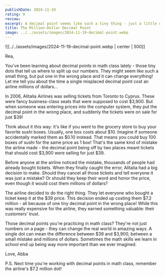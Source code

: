 ```yaml
---
publishDate: 2024-11-19
rating: 9
review:
excerpt: A decimal point seems like such a tiny thing - just a little dot. But put it in the wrong place, and it can cost millions! Here's the story of how one misplaced decimal point led to an airline keeping an expensive promise.
title: The Million-Dollar Decimal Point
image: ../../assets/images/2024-11-19-decimal-point.webp
---
```


![[../../assets/images/2024-11-19-decimal-point.webp | center | 500]]

Rea,

You've been learning about decimal points in math class lately - those tiny dots that tell us where to split up our numbers. They might seem like such a small thing, but put one in the wrong place and it can change everything! Let me tell you about the time a single misplaced decimal point cost an airline millions of dollars...

In 2006, Alitalia Airlines was selling tickets from Toronto to Cyprus. These were fancy business-class seats that were supposed to cost $3,900. But when someone was entering prices into the computer system, they put the decimal point in the wrong place, and suddenly the tickets were on sale for just $39!

Think about it this way: it's like if you went to the grocery store to buy your favorite sushi boxes. Usually, one box costs about $10. Imagine if someone accidentally marked them as $0.10 instead. That means you could buy 100 boxes of sushi for the same price as 1 box! That's the same kind of mistake the airline made - the decimal point being off by two places meant tickets that should cost $3,900 were selling for just $39.

Before anyone at the airline noticed the mistake, thousands of people had already bought tickets. When they finally caught the error, Alitalia had a big decision to make. Should they cancel all those tickets and tell everyone it was just a mistake? Or should they keep their word and honor the price, even though it would cost them millions of dollars?

The airline decided to do the right thing. They let everyone who bought a ticket keep it at the $39 price. This decision ended up costing them $7.2 million - all because of one tiny decimal point in the wrong place! While this was really expensive for the airline, they earned something valuable: their customers' trust.

Those decimal points you're practicing in math class? They're not just numbers on a page - they can change the real world in amazing ways. A single dot can mean the difference between $39 and $3,900, between a small mistake and millions of dollars. Sometimes the math skills we learn in school end up being way more important than we ever imagined.

Love,
Abba

P.S. Next time you're working with decimal points in math class, remember the airline's $7.2 million dot!
